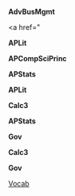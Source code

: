 
**AdvBusMgmt**

<a href="</a>


**APLit**

<a href=""></a>


**APCompSciPrinc**

</a>


**APStats**


**APLit**

</a>


**Calc3**


**APStats**


**Gov**


**Calc3**



**Gov**

<a href="Gov/Vocab.html">Vocab</a>


